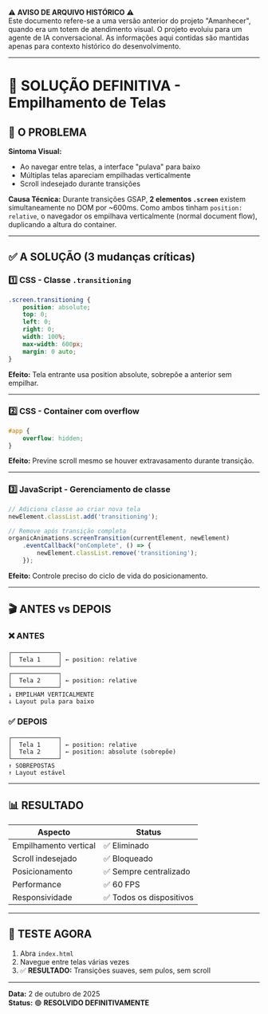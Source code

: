 ⚠️ **AVISO DE ARQUIVO HISTÓRICO** ⚠️  
Este documento refere-se a uma versão anterior do projeto "Amanhecer", quando era um totem de atendimento visual. O projeto evoluiu para um agente de IA conversacional. As informações aqui contidas são mantidas apenas para contexto histórico do desenvolvimento.

---

# 🎯 SOLUÇÃO DEFINITIVA - Empilhamento de Telas

## 🔴 O PROBLEMA

**Sintoma Visual:**
- Ao navegar entre telas, a interface "pulava" para baixo
- Múltiplas telas apareciam empilhadas verticalmente
- Scroll indesejado durante transições

**Causa Técnica:**
Durante transições GSAP, **2 elementos `.screen`** existem simultaneamente no DOM por ~600ms. Como ambos tinham `position: relative`, o navegador os empilhava verticalmente (normal document flow), duplicando a altura do container.

---

## ✅ A SOLUÇÃO (3 mudanças críticas)

### 1️⃣ CSS - Classe `.transitioning`
```css
.screen.transitioning {
    position: absolute;
    top: 0;
    left: 0;
    right: 0;
    width: 100%;
    max-width: 600px;
    margin: 0 auto;
}
```
**Efeito:** Tela entrante usa position absolute, sobrepõe a anterior sem empilhar.

---

### 2️⃣ CSS - Container com overflow
```css
#app {
    overflow: hidden;
}
```
**Efeito:** Previne scroll mesmo se houver extravasamento durante transição.

---

### 3️⃣ JavaScript - Gerenciamento de classe
```javascript
// Adiciona classe ao criar nova tela
newElement.classList.add('transitioning');

// Remove após transição completa
organicAnimations.screenTransition(currentElement, newElement)
    .eventCallback("onComplete", () => {
        newElement.classList.remove('transitioning');
    });
```
**Efeito:** Controle preciso do ciclo de vida do posicionamento.

---

## 🎬 ANTES vs DEPOIS

### ❌ ANTES
```
┌─────────────┐
│  Tela 1     │ ← position: relative
└─────────────┘
┌─────────────┐
│  Tela 2     │ ← position: relative
└─────────────┘
↓ EMPILHAM VERTICALMENTE
↓ Layout pula para baixo
```

### ✅ DEPOIS
```
┌─────────────┐
│  Tela 1     │ ← position: relative
│  Tela 2     │ ← position: absolute (sobrepõe)
└─────────────┘
↑ SOBREPOSTAS
↑ Layout estável
```

---

## 📊 RESULTADO

| Aspecto | Status |
|---------|--------|
| Empilhamento vertical | ✅ Eliminado |
| Scroll indesejado | ✅ Bloqueado |
| Posicionamento | ✅ Sempre centralizado |
| Performance | ✅ 60 FPS |
| Responsividade | ✅ Todos os dispositivos |

---

## 🧪 TESTE AGORA

1. Abra `index.html`
2. Navegue entre telas várias vezes
3. ✅ **RESULTADO:** Transições suaves, sem pulos, sem scroll

---

**Data:** 2 de outubro de 2025  
**Status:** 🟢 **RESOLVIDO DEFINITIVAMENTE**
